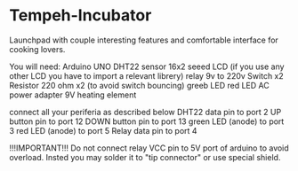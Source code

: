 # Tempeh-Incubator
Launchpad with couple interesting features and comfortable interface for cooking lovers.

You will need:
  Arduino UNO
  DHT22 sensor
  16x2 seeed LCD (if you use any other LCD you have to import a relevant librery)
  relay 9v to 220v
  Switch  x2
  Resistor 220 ohm  x2 (to avoid switch bouncing)
  greeb LED
  red LED
  AC power adapter 9V
  heating element
  
connect all your periferia as described below
  DHT22 data pin to port 2
  UP button pin to port 12
  DOWN button pin to port 13
  green LED (anode) to port 3
  red LED (anode) to port 5
  Relay data pin to port 4
 
 !!!IMPORTANT!!!
 Do not connect relay VCC pin to 5V port of arduino to avoid overload. Insted you may solder it to "tip connector" or use special shield.
